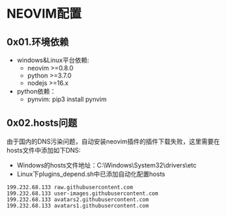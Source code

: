 # NEOVIM配置

## 0x01.环境依赖

- windows&Linux平台依赖:
    - neovim >=0.8.0
    - python >=3.7.0
    - nodejs >=16.x
- python依赖：
    -  pynvim: pip3 install pynvim

## 0x02.hosts问题

由于国内的DNS污染问题，自动安装neovim插件的插件下载失败，这里需要在hosts文件中添加如下DNS:

- Windows的hosts文件地址：C:\Windows\System32\drivers\etc
- Linux下plugins_depend.sh中已添加自动化配置hosts

```text
199.232.68.133 raw.githubusercontent.com
199.232.68.133 user-images.githubusercontent.com
199.232.68.133 avatars2.githubusercontent.com
199.232.68.133 avatars1.githubusercontent.com
```

